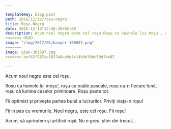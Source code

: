 ```yaml
---

templateKey: blog-post
path: 2016/12/12/rosu-negru
title: Roșu-Negru
date: 2016-12-12T12:56:45+02:00
description: Acum noul negru este cel roșu.Roșu ca hainele lui moșu', roșu ca ouăle pascale, roșu ca-n fiecare lună, roșu că lumina caselor primitoare. Roșu peste tot.Fii optimist și privește 
<<<<<<< HEAD
image: "/img/2017/01/banger-160847.png"
=======
image: gian-301597.jpg
>>>>>>> bef42f787ce162244ce9d4e14b9d39dd59df4e07

---
```

Acum noul negru este cel roșu.
 
Roșu ca hainele lui moșu', roșu ca ouăle pascale, roșu ca-n fiecare lună, roșu că lumina caselor primitoare. Roșu peste tot.

Fii optimist și privește partea bună a lucrurilor. Priviți viața-n roșu!

Fii in pas cu vremurile, Noul negru, este cel roșu. Fii roșu!

Acum, să aprindem și artificii roșii. Nu e greu, știm din trecut...
